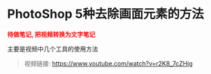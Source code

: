 # PhotoShop 5种去除画面元素的方法



<p style="color:red; font-weight:bold;">待做笔记, 把视频转换为文字笔记</p>

主要是视频中几个工具的使用方法



> 视频链接: https://www.youtube.com/watch?v=r2K8_7cZHig